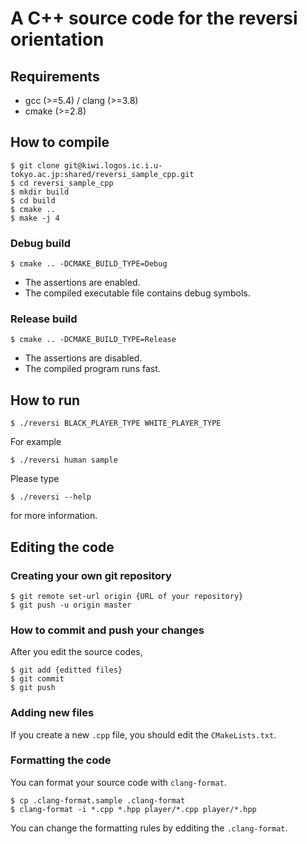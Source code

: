 # A C++ source code for the reversi orientation

## Requirements

* gcc (>=5.4) / clang (>=3.8)
* cmake (>=2.8)

## How to compile

    $ git clone git@kiwi.logos.ic.i.u-tokyo.ac.jp:shared/reversi_sample_cpp.git
    $ cd reversi_sample_cpp
    $ mkdir build
    $ cd build
    $ cmake ..
    $ make -j 4

### Debug build

    $ cmake .. -DCMAKE_BUILD_TYPE=Debug

* The assertions are enabled.
* The compiled executable file contains debug symbols.

### Release build

    $ cmake .. -DCMAKE_BUILD_TYPE=Release

* The assertions are disabled.
* The compiled program runs fast.

## How to run

    $ ./reversi BLACK_PLAYER_TYPE WHITE_PLAYER_TYPE

For example

    $ ./reversi human sample

Please type

    $ ./reversi --help

for more information.

## Editing the code

### Creating your own git repository

    $ git remote set-url origin {URL of your repository}
    $ git push -u origin master

### How to commit and push your changes

After you edit the source codes,

    $ git add {editted files}
    $ git commit
    $ git push

### Adding new files

If you create a new `.cpp` file, you should edit the `CMakeLists.txt`.

### Formatting the code

You can format your source code with `clang-format`.

    $ cp .clang-format.sample .clang-format
    $ clang-format -i *.cpp *.hpp player/*.cpp player/*.hpp

You can change the formatting rules by edditing the `.clang-format`.
